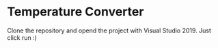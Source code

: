 # Temperature Converter

Clone the repository and opend the project with Visual Studio 2019.
Just click run :)
